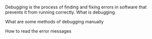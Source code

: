 Debugging is the process of finding and fixing errors in software that prevents it from running correctly. What is debugging

What are some methods of debugging manually

How to read the error messages
